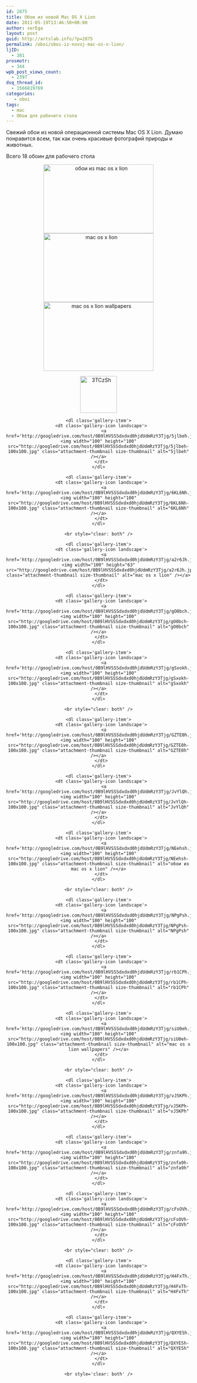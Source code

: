 ```yaml
---
id: 2875
title: Обои из новой Mac OS X Lion
date: 2011-05-19T13:46:50+00:00
author: serEga
layout: post
guid: http://artslab.info/?p=2875
permalink: /oboi/oboi-iz-novoj-mac-os-x-lion/
ljID:
  - 381
prosmotr:
  - 344
wpb_post_views_count:
  - 2397
dsq_thread_id:
  - 1566819769
categories:
   - oboi
tags:
  - mac
  - Обои для рабочего стола
---
```

Свежий обои из новой операционной системы Mac OS X Lion. Думаю понравится всем, так как очень красивые фотографий природы и животных.

Всего 18 обоин для рабочего стола

<center>
  <a href="http://googledrive.com/host/0B9lHVSSSdxdxd0hjdUdmRzY3Tjg/NEehsh.jpg"><img src="http://googledrive.com/host/0B9lHVSSSdxdxd0hjdUdmRzY3Tjg/NEehsh-300x187.jpg" alt="обои из mac os x lion" title="NEehsh" width="300" height="187" class="alignnone size-medium wp-image-2886" srcset="http://googledrive.com/host/0B9lHVSSSdxdxd0hjdUdmRzY3Tjg/NEehsh-300x187.jpg 300w, http://googledrive.com/host/0B9lHVSSSdxdxd0hjdUdmRzY3Tjg/NEehsh.jpg 1024w" sizes="(max-width: 300px) 100vw, 300px" /></a>
</center>





<center>
  <a href="http://googledrive.com/host/0B9lHVSSSdxdxd0hjdUdmRzY3Tjg/a2r6Jh.jpg"><img src="http://googledrive.com/host/0B9lHVSSSdxdxd0hjdUdmRzY3Tjg/a2r6Jh-300x187.jpg" alt="mac os x lion" title="a2r6Jh" width="300" height="187" class="alignnone size-medium wp-image-2879" /></a>
</center>





<center>
  <a href="http://googledrive.com/host/0B9lHVSSSdxdxd0hjdUdmRzY3Tjg/siU0eh.jpg"><img src="http://googledrive.com/host/0B9lHVSSSdxdxd0hjdUdmRzY3Tjg/siU0eh-300x187.jpg" alt="mac os x lion wallpapers" title="siU0eh" width="300" height="187" class="alignnone size-medium wp-image-2890" srcset="http://googledrive.com/host/0B9lHVSSSdxdxd0hjdUdmRzY3Tjg/siU0eh-300x187.jpg 300w, http://googledrive.com/host/0B9lHVSSSdxdxd0hjdUdmRzY3Tjg/siU0eh.jpg 1024w" sizes="(max-width: 300px) 100vw, 300px" /></a>
</center>

<!--more-->





<center>
  <div id='gallery-6' class='gallery galleryid-2875 gallery-columns-3 gallery-size-thumbnail'>
    <dl class='gallery-item'>
      <dt class='gallery-icon landscape'>
        <a href='http://googledrive.com/host/0B9lHVSSSdxdxd0hjdUdmRzY3Tjg/3TCzSh.jpg'><img width="100" height="100" src="http://googledrive.com/host/0B9lHVSSSdxdxd0hjdUdmRzY3Tjg/3TCzSh-100x100.jpg" class="attachment-thumbnail size-thumbnail" alt="3TCzSh" /></a>
      </dt>
    </dl>

    <dl class='gallery-item'>
      <dt class='gallery-icon landscape'>
        <a href='http://googledrive.com/host/0B9lHVSSSdxdxd0hjdUdmRzY3Tjg/5jlbeh.jpg'><img width="100" height="100" src="http://googledrive.com/host/0B9lHVSSSdxdxd0hjdUdmRzY3Tjg/5jlbeh-100x100.jpg" class="attachment-thumbnail size-thumbnail" alt="5jlbeh" /></a>
      </dt>
    </dl>

    <dl class='gallery-item'>
      <dt class='gallery-icon landscape'>
        <a href='http://googledrive.com/host/0B9lHVSSSdxdxd0hjdUdmRzY3Tjg/6KL6Nh.jpg'><img width="100" height="100" src="http://googledrive.com/host/0B9lHVSSSdxdxd0hjdUdmRzY3Tjg/6KL6Nh-100x100.jpg" class="attachment-thumbnail size-thumbnail" alt="6KL6Nh" /></a>
      </dt>
    </dl>

    <br style="clear: both" />

    <dl class='gallery-item'>
      <dt class='gallery-icon landscape'>
        <a href='http://googledrive.com/host/0B9lHVSSSdxdxd0hjdUdmRzY3Tjg/a2r6Jh.jpg'><img width="100" height="63" src="http://googledrive.com/host/0B9lHVSSSdxdxd0hjdUdmRzY3Tjg/a2r6Jh.jpg" class="attachment-thumbnail size-thumbnail" alt="mac os x lion" /></a>
      </dt>
    </dl>

    <dl class='gallery-item'>
      <dt class='gallery-icon landscape'>
        <a href='http://googledrive.com/host/0B9lHVSSSdxdxd0hjdUdmRzY3Tjg/gO0bch.jpg'><img width="100" height="100" src="http://googledrive.com/host/0B9lHVSSSdxdxd0hjdUdmRzY3Tjg/gO0bch-100x100.jpg" class="attachment-thumbnail size-thumbnail" alt="gO0bch" /></a>
      </dt>
    </dl>

    <dl class='gallery-item'>
      <dt class='gallery-icon landscape'>
        <a href='http://googledrive.com/host/0B9lHVSSSdxdxd0hjdUdmRzY3Tjg/gSxokh.jpg'><img width="100" height="100" src="http://googledrive.com/host/0B9lHVSSSdxdxd0hjdUdmRzY3Tjg/gSxokh-100x100.jpg" class="attachment-thumbnail size-thumbnail" alt="gSxokh" /></a>
      </dt>
    </dl>

    <br style="clear: both" />

    <dl class='gallery-item'>
      <dt class='gallery-icon landscape'>
        <a href='http://googledrive.com/host/0B9lHVSSSdxdxd0hjdUdmRzY3Tjg/GZTE0h.jpg'><img width="100" height="100" src="http://googledrive.com/host/0B9lHVSSSdxdxd0hjdUdmRzY3Tjg/GZTE0h-100x100.jpg" class="attachment-thumbnail size-thumbnail" alt="GZTE0h" /></a>
      </dt>
    </dl>

    <dl class='gallery-item'>
      <dt class='gallery-icon landscape'>
        <a href='http://googledrive.com/host/0B9lHVSSSdxdxd0hjdUdmRzY3Tjg/JvYlQh.jpg'><img width="100" height="100" src="http://googledrive.com/host/0B9lHVSSSdxdxd0hjdUdmRzY3Tjg/JvYlQh-100x100.jpg" class="attachment-thumbnail size-thumbnail" alt="JvYlQh" /></a>
      </dt>
    </dl>

    <dl class='gallery-item'>
      <dt class='gallery-icon landscape'>
        <a href='http://googledrive.com/host/0B9lHVSSSdxdxd0hjdUdmRzY3Tjg/NEehsh.jpg'><img width="100" height="100" src="http://googledrive.com/host/0B9lHVSSSdxdxd0hjdUdmRzY3Tjg/NEehsh-100x100.jpg" class="attachment-thumbnail size-thumbnail" alt="обои из mac os x lion" /></a>
      </dt>
    </dl>

    <br style="clear: both" />

    <dl class='gallery-item'>
      <dt class='gallery-icon landscape'>
        <a href='http://googledrive.com/host/0B9lHVSSSdxdxd0hjdUdmRzY3Tjg/NPgPsh.jpg'><img width="100" height="100" src="http://googledrive.com/host/0B9lHVSSSdxdxd0hjdUdmRzY3Tjg/NPgPsh-100x100.jpg" class="attachment-thumbnail size-thumbnail" alt="NPgPsh" /></a>
      </dt>
    </dl>

    <dl class='gallery-item'>
      <dt class='gallery-icon landscape'>
        <a href='http://googledrive.com/host/0B9lHVSSSdxdxd0hjdUdmRzY3Tjg/rb1CPh.jpg'><img width="100" height="100" src="http://googledrive.com/host/0B9lHVSSSdxdxd0hjdUdmRzY3Tjg/rb1CPh-100x100.jpg" class="attachment-thumbnail size-thumbnail" alt="rb1CPh" /></a>
      </dt>
    </dl>

    <dl class='gallery-item'>
      <dt class='gallery-icon landscape'>
        <a href='http://googledrive.com/host/0B9lHVSSSdxdxd0hjdUdmRzY3Tjg/siU0eh.jpg'><img width="100" height="100" src="http://googledrive.com/host/0B9lHVSSSdxdxd0hjdUdmRzY3Tjg/siU0eh-100x100.jpg" class="attachment-thumbnail size-thumbnail" alt="mac os x lion wallpapers" /></a>
      </dt>
    </dl>

    <br style="clear: both" />

    <dl class='gallery-item'>
      <dt class='gallery-icon landscape'>
        <a href='http://googledrive.com/host/0B9lHVSSSdxdxd0hjdUdmRzY3Tjg/vJ5KPh.jpg'><img width="100" height="100" src="http://googledrive.com/host/0B9lHVSSSdxdxd0hjdUdmRzY3Tjg/vJ5KPh-100x100.jpg" class="attachment-thumbnail size-thumbnail" alt="vJ5KPh" /></a>
      </dt>
    </dl>

    <dl class='gallery-item'>
      <dt class='gallery-icon landscape'>
        <a href='http://googledrive.com/host/0B9lHVSSSdxdxd0hjdUdmRzY3Tjg/znfa9h.jpg'><img width="100" height="100" src="http://googledrive.com/host/0B9lHVSSSdxdxd0hjdUdmRzY3Tjg/znfa9h-100x100.jpg" class="attachment-thumbnail size-thumbnail" alt="znfa9h" /></a>
      </dt>
    </dl>

    <dl class='gallery-item'>
      <dt class='gallery-icon landscape'>
        <a href='http://googledrive.com/host/0B9lHVSSSdxdxd0hjdUdmRzY3Tjg/cFsOVh.jpg'><img width="100" height="100" src="http://googledrive.com/host/0B9lHVSSSdxdxd0hjdUdmRzY3Tjg/cFsOVh-100x100.jpg" class="attachment-thumbnail size-thumbnail" alt="cFsOVh" /></a>
      </dt>
    </dl>

    <br style="clear: both" />

    <dl class='gallery-item'>
      <dt class='gallery-icon landscape'>
        <a href='http://googledrive.com/host/0B9lHVSSSdxdxd0hjdUdmRzY3Tjg/H4FxTh.jpg'><img width="100" height="100" src="http://googledrive.com/host/0B9lHVSSSdxdxd0hjdUdmRzY3Tjg/H4FxTh-100x100.jpg" class="attachment-thumbnail size-thumbnail" alt="H4FxTh" /></a>
      </dt>
    </dl>

    <dl class='gallery-item'>
      <dt class='gallery-icon landscape'>
        <a href='http://googledrive.com/host/0B9lHVSSSdxdxd0hjdUdmRzY3Tjg/QXYESh.jpg'><img width="100" height="100" src="http://googledrive.com/host/0B9lHVSSSdxdxd0hjdUdmRzY3Tjg/QXYESh-100x100.jpg" class="attachment-thumbnail size-thumbnail" alt="QXYESh" /></a>
      </dt>
    </dl>

    <br style='clear: both' />
  </div>
</center>